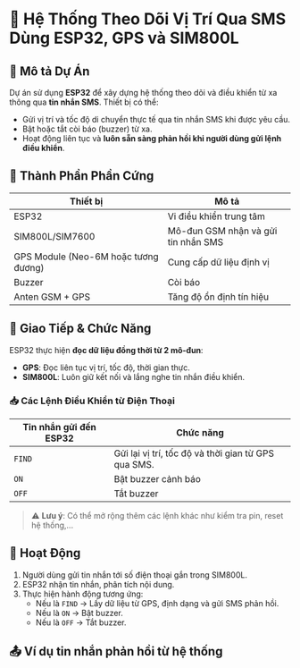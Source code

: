 # 📡 Hệ Thống Theo Dõi Vị Trí Qua SMS Dùng ESP32, GPS và SIM800L

## 📘 Mô tả Dự Án

Dự án sử dụng **ESP32** để xây dựng hệ thống theo dõi và điều khiển từ xa thông qua **tin nhắn SMS**. Thiết bị có thể:

- Gửi vị trí và tốc độ di chuyển thực tế qua tin nhắn SMS khi được yêu cầu.
- Bật hoặc tắt còi báo (buzzer) từ xa.
- Hoạt động liên tục và **luôn sẵn sàng phản hồi khi người dùng gửi lệnh điều khiển**.

## 🧩 Thành Phần Phần Cứng

| Thiết bị       | Mô tả                                   |
|----------------|-------------------------------------------|
| ESP32          | Vi điều khiển trung tâm                   |
| SIM800L/SIM7600 | Mô-đun GSM nhận và gửi tin nhắn SMS      |
| GPS Module (Neo-6M hoặc tương đương) | Cung cấp dữ liệu định vị |
| Buzzer         | Còi báo                                   |
| Anten GSM + GPS| Tăng độ ổn định tín hiệu                  |

## 🔄 Giao Tiếp & Chức Năng

ESP32 thực hiện **đọc dữ liệu đồng thời từ 2 mô-đun**:
- **GPS**: Đọc liên tục vị trí, tốc độ, thời gian thực.
- **SIM800L**: Luôn giữ kết nối và lắng nghe tin nhắn điều khiển.

### 📥 Các Lệnh Điều Khiển từ Điện Thoại

| Tin nhắn gửi đến ESP32 | Chức năng                                           |
|------------------------|-----------------------------------------------------|
| `FIND`                | Gửi lại vị trí, tốc độ và thời gian từ GPS qua SMS. |
| `ON`                  | Bật buzzer cảnh báo                                 |
| `OFF`                 | Tắt buzzer                                          |

> ⚠️ **Lưu ý**: Có thể mở rộng thêm các lệnh khác như kiểm tra pin, reset hệ thống,...

## 📡 Hoạt Động

1. Người dùng gửi tin nhắn tới số điện thoại gắn trong SIM800L.
2. ESP32 nhận tin nhắn, phân tích nội dung.
3. Thực hiện hành động tương ứng:
   - Nếu là `FIND` → Lấy dữ liệu từ GPS, định dạng và gửi SMS phản hồi.
   - Nếu là `ON` → Bật buzzer.
   - Nếu là `OFF` → Tắt buzzer.

## 📤 Ví dụ tin nhắn phản hồi từ hệ thống


